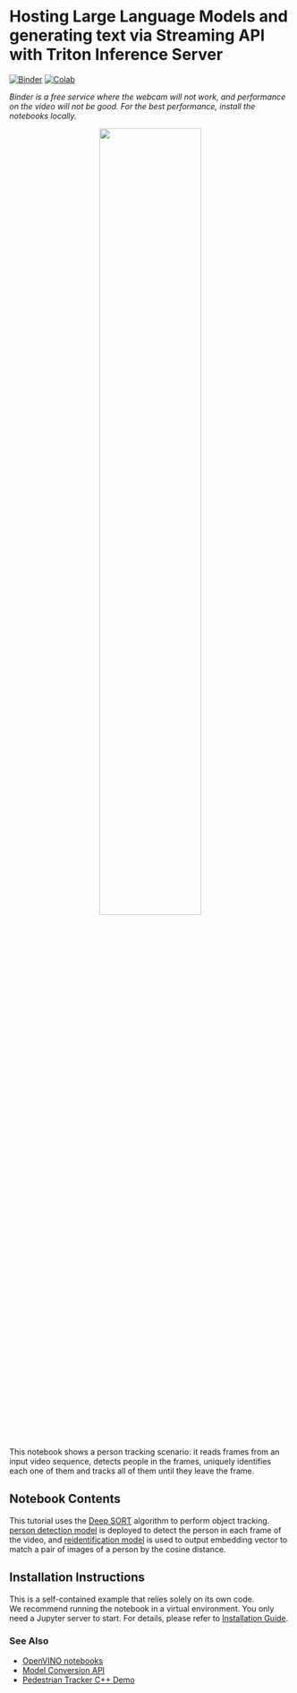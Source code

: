 # Hosting Large Language Models and generating text via Streaming API with Triton Inference Server

[![Binder](https://mybinder.org/badge_logo.svg)](https://mybinder.org/v2/gh/openvinotoolkit/openvino_notebooks/HEAD?filepath=notebooks%2F407-person-tracking-webcam%2F407-person-tracking.ipynb)
[![Colab](https://colab.research.google.com/assets/colab-badge.svg)](https://colab.research.google.com/github/openvinotoolkit/openvino_notebooks/blob/main/notebooks/407-person-tracking-webcam/407-person-tracking.ipynb)

*Binder is a free service where the webcam will not work, and performance on the video will not be good. For the best performance, install the notebooks locally.*

<p align="center">
    <img width="60%" src="https://user-images.githubusercontent.com/91237924/210479548-b70dbbaa-5948-4e49-b48e-6cb6613226da.gif">
</p>

This notebook shows a person tracking scenario: it reads frames from an input video sequence, detects people in the frames, uniquely identifies each one of them and tracks all of them until they leave the frame.

## Notebook Contents

This tutorial uses the [Deep SORT](https://arxiv.org/abs/1703.07402) algorithm to perform object tracking.
[person detection model]( https://docs.openvino.ai/2023.0/omz_models_model_person_detection_0202.html) is deployed to detect the person in each frame of the video, and [reidentification model]( https://docs.openvino.ai/2023.0/omz_models_model_person_reidentification_retail_0287.html) is used to output embedding vector to match a pair of images of a person by the cosine distance.

## Installation Instructions

This is a self-contained example that relies solely on its own code.</br>
We recommend  running the notebook in a virtual environment. You only need a Jupyter server to start.
For details, please refer to [Installation Guide](../../README.md).

### See Also

* [OpenVINO notebooks](https://github.com/openvinotoolkit/openvino_notebooks)
* [Model Conversion API](https://docs.openvino.ai/nightly/openvino_docs_MO_DG_Deep_Learning_Model_Optimizer_DevGuide.html)
* [Pedestrian Tracker C++ Demo](https://docs.openvino.ai/2023.0/omz_demos_pedestrian_tracker_demo_cpp.html#doxid-omz-demos-pedestrian-tracker-demo-cpp)
